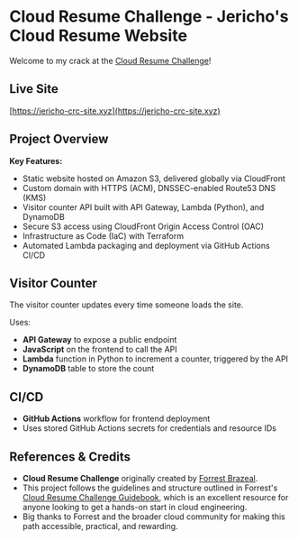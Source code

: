 # Cloud Resume Challenge - Jericho's Cloud Resume Website

Welcome to my crack at the [Cloud Resume Challenge](https://cloudresumechallenge.dev/)!

## Live Site
[https://jericho-crc-site.xyz](https://jericho-crc-site.xyz)

## Project Overview

**Key Features:**
- Static website hosted on Amazon S3, delivered globally via CloudFront
- Custom domain with HTTPS (ACM), DNSSEC-enabled Route53 DNS (KMS)
- Visitor counter API built with API Gateway, Lambda (Python), and DynamoDB
- Secure S3 access using CloudFront Origin Access Control (OAC)
- Infrastructure as Code (IaC) with Terraform
- Automated Lambda packaging and deployment via GitHub Actions CI/CD

## Visitor Counter

The visitor counter updates every time someone loads the site.

Uses:
- **API Gateway** to expose a public endpoint
- **JavaScript** on the frontend to call the API
- **Lambda** function in Python to increment a counter, triggered by the API
- **DynamoDB** table to store the count

## CI/CD
- **GitHub Actions** workflow for frontend deployment
- Uses stored GitHub Actions secrets for credentials and resource IDs

## References & Credits
- **Cloud Resume Challenge** originally created by [Forrest Brazeal](https://forrestbrazeal.com/).
- This project follows the guidelines and structure outlined in Forrest's [Cloud Resume Challenge Guidebook](https://cloudresumechallenge.dev/docs/the-challenge/aws/), which is an excellent resource for anyone looking to get a hands-on start in cloud engineering.
- Big thanks to Forrest and the broader cloud community for making this path accessible, practical, and rewarding.
